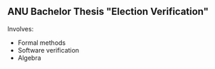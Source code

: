 ## ANU Bachelor Thesis "Election Verification"
Involves:
 - Formal methods
 - Software verification
 - Algebra

